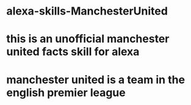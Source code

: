 # alexa-skills-ManchesterUnited
# this is an unofficial manchester united facts skill for alexa
# manchester united is a team in the english premier league
